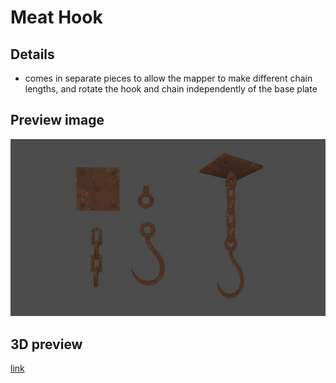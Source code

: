 # Meat Hook

## Details
- comes in separate pieces to allow the mapper to make different chain lengths, and rotate the hook and chain independently of the base plate

## Preview image
![alt text](hook_ex.jpg "hook")

## 3D preview
[link](hook_combined.stl)